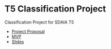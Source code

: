 # T5 Classification Project

Classification Project for SDAIA T5

* [Project Proposal](Project_Proposal.md)
* [MVP](MVP.md)
* [Slides](Classification_Presentation.pdf)

